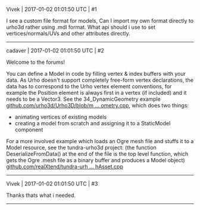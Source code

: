 Vivek | 2017-01-02 01:01:50 UTC | #1

I see a custom file format for models, Can I import my own format directly to urho3d rather using .mdl format.
What api should i use to set vertices/normals/UVs and other attributes directly.

-------------------------

cadaver | 2017-01-02 01:01:50 UTC | #2

Welcome to the forums!

You can define a Model in code by filling vertex & index buffers with your data. As Urho doesn't support completely free-form vertex declarations, the data has to correspond to the Urho vertex element conventions, for example the Position element is always first in a vertex (if included) and it needs to be a Vector3. See the 34_DynamicGeometry example [github.com/urho3d/Urho3D/blob/m ... ometry.cpp](https://github.com/urho3d/Urho3D/blob/master/Source/Samples/34_DynamicGeometry/DynamicGeometry.cpp), which does two things:

- animating vertices of existing models 
- creating a model from scratch and assigning it to a StaticModel component

For a more involved example which loads an Ogre mesh file and stuffs it to a Model resource, see the tundra-urho3d project: (the function DeserializeFromData() at the end of the file is the top level function, which gets the Ogre .mesh file as a binary buffer and produces a Model object)
[github.com/realXtend/tundra-urh ... hAsset.cpp](https://github.com/realXtend/tundra-urho3d/blob/master/src/Plugins/UrhoRenderer/Ogre/OgreMeshAsset.cpp)

-------------------------

Vivek | 2017-01-02 01:01:50 UTC | #3

Thanks thats what i needed.

-------------------------

